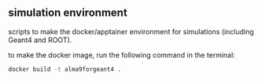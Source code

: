 ## simulation environment

scripts to make the docker/apptainer environment for simulations (including Geant4 and ROOT).

to make the docker image, run the following command in the terminal:
```bash
docker build -t alma9forgeant4 .
```